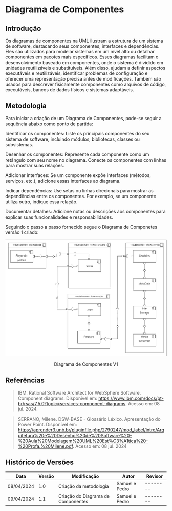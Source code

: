 # Diagrama de Componentes

## Introdução

Os diagramas de componentes na UML ilustram a estrutura de um sistema de software, destacando seus componentes, interfaces e dependências. Eles são utilizados para modelar sistemas em um nível alto ou detalhar componentes em pacotes mais específicos. Esses diagramas facilitam o desenvolvimento baseado em componentes, onde o sistema é dividido em unidades reutilizáveis e substituíveis. Além disso, ajudam a definir aspectos executáveis e reutilizáveis, identificar problemas de configuração e oferecer uma representação precisa antes de modificações. Também são usados para descrever fisicamente componentes como arquivos de código, executáveis, bancos de dados físicos e sistemas adaptáveis. 

## Metodologia

Para iniciar a criação de um Diagrama de Componentes, pode-se seguir a sequência abaixo como ponto de partida:

Identificar os componentes: Liste os principais componentes do seu sistema de software, incluindo módulos, bibliotecas, classes ou subsistemas.

Desenhar os componentes: Represente cada componente como um retângulo com seu nome no diagrama. Conecte os componentes com linhas para mostrar suas relações.

Adicionar interfaces: Se um componente expõe interfaces (métodos, serviços, etc.), adicione essas interfaces ao diagrama.

Indicar dependências: Use setas ou linhas direcionais para mostrar as dependências entre os componentes. Por exemplo, se um componente utiliza outro, indique essa relação.

Documentar detalhes: Adicione notas ou descrições aos componentes para explicar suas funcionalidades e responsabilidades.


Seguindo o passo a passo fornecido segue o Diagrama de Componetes versão 1 criado:


![Diagrama de Componentes V1](https://github.com/UnBArqDsw2024-1/2024.1_G5_My_AudioPodCast/blob/DiagramaComponentes/docs/images/diagrama-componetes/Diagrama_compenentes.png?raw=true)
<center/>Diagrama de Componentes V1</center></em>   


## Referências

> IBM. Rational Software Architect for WebSphere Software. Component diagrams. Disponível em: <https://www.ibm.com/docs/pt-br/rsas/7.5.0?topic=services-component-diagrams>. Acesso em: 08 jul. 2024.

> SERRANO, Milene. DSW-BASE - Glossário Léxico. Apresentação do Power Point. Disponível em: https://aprender3.unb.br/pluginfile.php/2790247/mod_label/intro/Arquitetura%20e%20Desenho%20de%20Software%20-%20Aula%20Modelagem%20UML%20Est%C3%A1tica%20-%20Profa.%20Milene.pdf. Acesso em: 08 jul. 2024

## Histórico de Versões

| Data       | Versão | Modificação                   | Autor    | Revisor|
|------------|--------|-------------------------------|----------| -------|
| 08/04/2024 | 1.0    | Criação da metodologia | Samuel e Pedro | --------|
| 09/04/2024 | 1.1    | Criação do Diagrama de Componentes | Samuel e Pedro | --------|